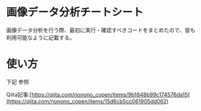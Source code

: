  # 画像データ分析チートシート

画像データ分析を行う際、最初に実行・確認すべきコードをまとめたので、皆も利用可能なように記載する。


# 使い方
下記 参照

Qiita記事:[https://qiita.com/nonono_copen/items/9b1848b99c174576da15](https://qiita.com/nonono_copen/items/15d6cb5cc061905dd062)
 
